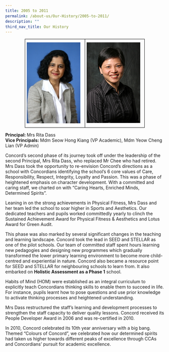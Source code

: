 ```yaml
---
title: 2005 to 2011
permalink: /about-us/Our-History/2005-to-2011/
description: ""
third_nav_title: Our History
---
```

<style type="text/css">
.tg  {border-collapse:collapse;border-spacing:0;margin:0px auto;}
.tg td{border-color:black;border-style:solid;border-width:1px;font-family:Arial, sans-serif;font-size:14px;
  overflow:hidden;padding:10px 5px;word-break:normal;}
.tg th{border-color:black;border-style:solid;border-width:1px;font-family:Arial, sans-serif;font-size:14px;
  font-weight:normal;overflow:hidden;padding:10px 5px;word-break:normal;}
.tg .tg-0lax{text-align:left;vertical-align:top}
</style>
<table class="tg" style="undefined;table-layout: fixed; width: 380px">
<colgroup>
<col style="width: 190px">
<col style="width: 190px">
</colgroup>
<tbody>
  <tr>
    <td class="tg-0lax"><img src="/images/Rita.jpeg"></td>
    <td class="tg-0lax"><img src="/images/Hong-Kiang.jpeg"></td>
  </tr>
</tbody>
</table>

<b>Principal: </b>Mrs Rita Dass    
<b>Vice Principals: </b>Mdm Seow Hong Kiang (VP Academic), Mdm Yeow Cheng Lian (VP Admin)

  

Concord’s second phase of its journey took off under the leadership of the second Principal, Mrs Rita Dass, who replaced Mr Chee who had retired. Mrs Dass took the opportunity to re-envision Concord’s directions as a school with Concordians identifying the school’s 6 core values of Care, Responsibility, Respect, Integrity, Loyalty and Passion. This was a phase of heightened emphasis on character development. With a committed and caring staff, we charted on with “Caring Hearts, Enriched Minds, Determined Spirits”.

  

Leaning in on the strong achievements in Physical Fitness, Mrs Dass and her team led the school to soar higher in Sports and Aesthetics. Our dedicated teachers and pupils worked committedly yearly to clinch the Sustained Achievement Award for Physical Fitness & Aesthetics and Lotus Award for Green Audit.

  

This phase was also marked by several significant changes in the teaching and learning landscape. Concord took the lead in SEED and STELLAR as one of the pilot schools. Our team of committed staff spent hours learning new pedagogies and designing new programmes which gradually transformed the lower primary learning environment to become more child-centred and experiential in nature. Concord also became a resource point for SEED and STELLAR for neighbouring schools to learn from. It also embarked on **Holistic Assessment as a Phase 1** school.

  

Habits of Mind (HOM) were established as an integral curriculum to explicitly teach Concordians thinking skills to enable them to succeed in life. For instance, pupils learnt how to pose questions and use prior knowledge to activate thinking processes and heightened understanding.

  

Mrs Dass restructured the staff’s learning and development processes to strengthen the staff capacity to deliver quality lessons. Concord received its People Developer Award in 2006 and was re-certified in 2010.

  

In 2010, Concord celebrated its 10th year anniversary with a big bang. Themed “Colours of Concord”, we celebrated how our determined spirits had taken us higher towards different peaks of excellence through CCAs and Concordians’ pursuit for academic excellence.